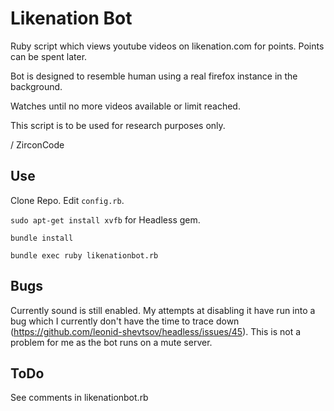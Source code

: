
Likenation Bot
===

Ruby script which views youtube videos on likenation.com for points. Points can be spent later.

Bot is designed to resemble human using a real firefox instance in the background.

Watches until no more videos available or limit reached.

This script is to be used for research purposes only.

/ ZirconCode

Use
---

Clone Repo. Edit `config.rb`.

`sudo apt-get install xvfb` for Headless gem.

`bundle install`

`bundle exec ruby likenationbot.rb`


Bugs
---

Currently sound is still enabled. My attempts at disabling it have run into a bug which I currently don't have the time to trace down (https://github.com/leonid-shevtsov/headless/issues/45). This is not a problem for me as the bot runs on a mute server.

ToDo
---

See comments in likenationbot.rb
